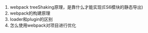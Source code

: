 1. webpack treeShaking原理，是靠什么才能实现(ES6模块的静态导出)
2. webpack的构建原理
3. loader和plugin的区别
4. 怎么使用webpack对项目进行优化

